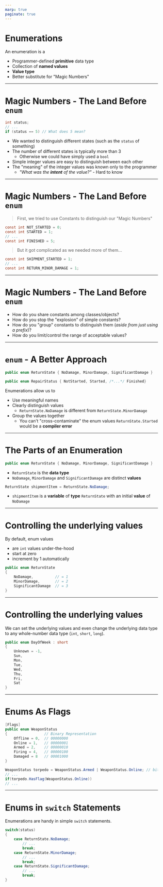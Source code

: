 ```yaml
---
marp: true
paginate: true
---
```


<style>
section { justify-content: flex-start; }
</style>

# Enumerations

An enumeration is a

* Programmer-defined **primitive** data type
* Collection of **named values**
* **Value type**
* Better substitute for "Magic Numbers"

----

# Magic Numbers - The Land Before `enum`

```csharp
int status;
// ...
if (status == 5) // What does 5 mean?
```

* We wanted to distinguish different states (such as the `status` of something)
* The number of different states is typically more than 3
  * Otherwise we could have simply used a `bool`
* Simple integer values are easy to distinguish between each other
* The "meaning" of the integer values was known only to the programmer
  * *"What was the **intent** of the value?"* - Hard to know

----

# Magic Numbers - The Land Before `enum`

> First, we tried to use Constants to distinguish our "Magic Numbers"

```csharp
const int NOT_STARTED = 0;
const int STARTED = 1;
// ...
const int FINISHED = 5;
```

> But it got complicated as we needed more of them...

```csharp
const int SHIPMENT_STARTED = 1;
// ...
const int RETURN_MINOR_DAMAGE = 1;
```

----

# Magic Numbers - The Land Before `enum`

* How do you share constants among classes/objects?
* How do you stop the "explosion" of simple constants?
* How do you "group" constants to distinguish them (*aside from just using a prefix*)?
* How do you limit/control the range of acceptable values?

----

# `enum` - A Better Approach

```csharp
public enum ReturnState { NoDamage, MinorDamage, SignificantDamage }
```

```csharp
public enum RepairStatus { NotStarted, Started, /*...*/ Finished}
```

Enumerations allow us to

* Use meaningful names
* Clearly distinguish values
  * `ReturnState.NoDamage` is different from `ReturnState.MinorDamage`
* Group the values together
  * You can't "cross-contaminate" the enum values
    `ReturnState.Started` would be a **compiler error**

----

# The Parts of an Enumeration

```csharp
public enum ReturnState { NoDamage, MinorDamage, SignificantDamage }
```

- `ReturnState` is the **data type**
- `NoDamage`, `MinorDamage` and `SignificantDamage` are distinct **values**

```csharp
ReturnState shipmentItem = ReturnState.NoDamage;
```

- `shipmentItem` is a **variable** of **type** `ReturnState` with an initial **value** of `NoDamage`

----

# Controlling the underlying values

By default, enum values

- are `int` values under-the-hood
- start at zero
- increment by 1 automatically

```csharp
public enum ReturnState
{
    NoDamage,          // = 1
    MinorDamage,       // = 2
    SignificantDamage  // = 3
}
```

----

# Controlling the underlying values

We can set the underlying values and even change the underlying data type to any whole-number data type (`int`, `short`, `long`).

```csharp
public enum DayOfWeek : short
{
    Unknown = -1,
    Sun,
    Mon,
    Tue,
    Wed,
    Thu,
    Fri,
    Sat
}
```

----

# Enums As Flags

```csharp
[Flags]
public enum WeaponStatus
{                 // Binary Representation
    Offline = 0,  // 00000000
    Online = 1,   // 00000001
    Armed = 2,    // 00000010
    Firing = 4,   // 00000100
    Damaged = 8   // 00001000
}
```

```csharp
WeaponStatus torpedo = WeaponStatus.Armed | WeaponStatus.Online; // bitwise OR
// ...
if(torpedo.HasFlag(WeaponStatus.Online))
// ...
```

<!--
void Main()
{
	WeaponStatus torpedo = WeaponStatus.Firing | WeaponStatus.Online;
	if(torpedo == WeaponStatus.FireInTheHole)
		Console.WriteLine(torpedo);
	if(torpedo.HasFlag(WeaponStatus.Online))
		Console.WriteLine("Phasers Ready");
	torpedo = WeaponStatus.Armed | WeaponStatus.Damaged | WeaponStatus.Firing;
	if(torpedo == WeaponStatus.FireInTheHole)
		Console.WriteLine("EVACUATE");
}

// Define other methods, classes and namespaces here
[Flags]
public enum WeaponStatus
{                      // Binary Representation
	Offline = 0,       // 00000000
	Online = 1,        // 00000001
	Armed = 2,         // 00000011
	Firing = 4,        // 00000101
	Damaged = 8,       // 00001000
	FireInTheHole = 14 // 00001110
}
-->

----

# Enums in `switch` Statements

Enumerations are handy in simple `switch` statements.

```csharp
switch(status)
{
    case ReturnState.NoDamage;
        // ...
        break;
    case ReturnState.MinorDamage;
        // ...
        break;
    case ReturnState.SignificantDamage;
        // ...
        break;
}
```
